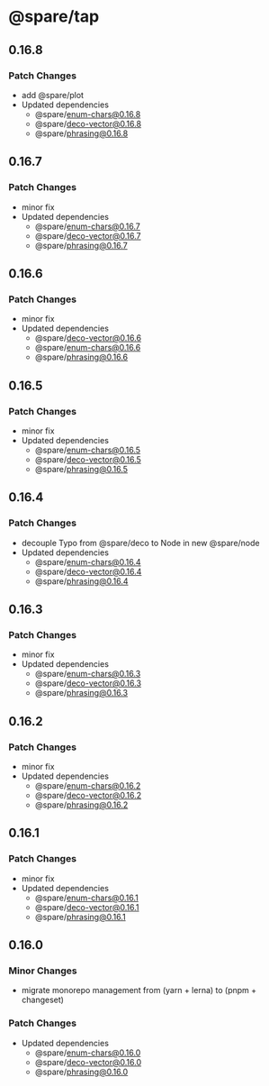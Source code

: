 # @spare/tap

## 0.16.8

### Patch Changes

- add @spare/plot
- Updated dependencies
  - @spare/enum-chars@0.16.8
  - @spare/deco-vector@0.16.8
  - @spare/phrasing@0.16.8

## 0.16.7

### Patch Changes

- minor fix
- Updated dependencies
  - @spare/enum-chars@0.16.7
  - @spare/deco-vector@0.16.7
  - @spare/phrasing@0.16.7

## 0.16.6

### Patch Changes

- minor fix
- Updated dependencies
  - @spare/deco-vector@0.16.6
  - @spare/enum-chars@0.16.6
  - @spare/phrasing@0.16.6

## 0.16.5

### Patch Changes

- minor fix
- Updated dependencies
  - @spare/enum-chars@0.16.5
  - @spare/deco-vector@0.16.5
  - @spare/phrasing@0.16.5

## 0.16.4

### Patch Changes

- decouple Typo from @spare/deco to Node in new @spare/node
- Updated dependencies
  - @spare/enum-chars@0.16.4
  - @spare/deco-vector@0.16.4
  - @spare/phrasing@0.16.4

## 0.16.3

### Patch Changes

- minor fix
- Updated dependencies
  - @spare/enum-chars@0.16.3
  - @spare/deco-vector@0.16.3
  - @spare/phrasing@0.16.3

## 0.16.2

### Patch Changes

- minor fix
- Updated dependencies
  - @spare/enum-chars@0.16.2
  - @spare/deco-vector@0.16.2
  - @spare/phrasing@0.16.2

## 0.16.1

### Patch Changes

- minor fix
- Updated dependencies
  - @spare/enum-chars@0.16.1
  - @spare/deco-vector@0.16.1
  - @spare/phrasing@0.16.1

## 0.16.0

### Minor Changes

- migrate monorepo management from (yarn + lerna) to (pnpm + changeset)

### Patch Changes

- Updated dependencies
  - @spare/enum-chars@0.16.0
  - @spare/deco-vector@0.16.0
  - @spare/phrasing@0.16.0
